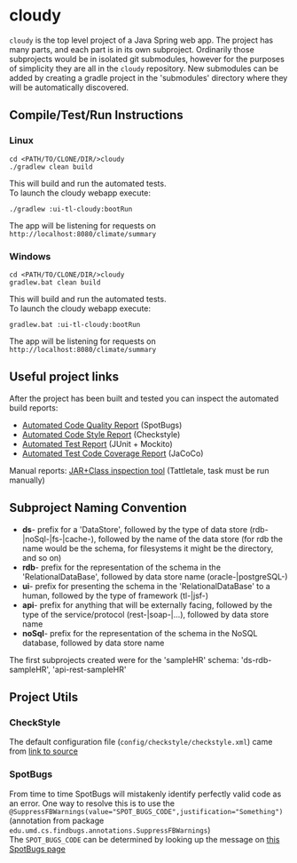 # cloudy
`cloudy` is the top level project of a Java Spring web app. The project has many parts, and each part is in its own subproject. Ordinarily those subprojects would be in isolated git submodules, however for the purposes of simplicity they are all in the `cloudy` repository.
New submodules can be added by creating a gradle project in the 'submodules' directory where they will be automatically discovered.  

## Compile/Test/Run Instructions
### Linux
```
cd <PATH/TO/CLONE/DIR/>cloudy
./gradlew clean build
```
This will build and run the automated tests.  
To launch the cloudy webapp execute:

```
./gradlew :ui-tl-cloudy:bootRun
```

The app will be listening for requests on `http://localhost:8080/climate/summary`

### Windows
```
cd <PATH/TO/CLONE/DIR/>cloudy
gradlew.bat clean build
```
This will build and run the automated tests.  
To launch the cloudy webapp execute:

```
gradlew.bat :ui-tl-cloudy:bootRun
```

The app will be listening for requests on `http://localhost:8080/climate/summary`

## Useful project links

After the project has been built and tested you can inspect the automated build reports:  
* [Automated Code Quality Report](submodules/ui-tl-cloudy/build/reports/spotbugs/main/spotbugs.html) (SpotBugs)
* [Automated Code Style Report](submodules/ui-tl-cloudy/build/reports/checkstyle/main.html) (Checkstyle)
* [Automated Test Report](submodules/ui-tl-cloudy/build/reports/tests/test/index.html) (JUnit + Mockito)
* [Automated Test Code Coverage Report](submodules/ui-tl-cloudy/build/reports/jacoco/test/html/index.html) (JaCoCo)
  
Manual reports:
[JAR+Class inspection tool](submodules/ui-tl-cloudy/build/reports/tattletale/index.html) (Tattletale, task must be run manually)

## Subproject Naming Convention
* **ds**- prefix for a 'DataStore', followed by the type of data store (rdb-|noSql-|fs-|cache-), followed by the name of the data store (for rdb the name would be the schema, for filesystems it might be the directory, and so on)  
* **rdb**- prefix for the representation of the schema in the 'RelationalDataBase', followed by data store name (oracle-|postgreSQL-)  
* **ui**- prefix for presenting the schema in the 'RelationalDataBase' to a human, followed by the type of framework (tl-|jsf-)
* **api**- prefix for anything that will be externally facing, followed by the type of the service/protocol (rest-|soap-|...), followed by data store name  
* **noSql**- prefix for the representation of the schema in the NoSQL database, followed by data store name  

The first subprojects created were for the 'sampleHR' schema: 'ds-rdb-sampleHR', 'api-rest-sampleHR'

## Project Utils

### CheckStyle

The default configuration file (`config/checkstyle/checkstyle.xml`) came from [link to source](https://raw.githubusercontent.com/checkstyle/checkstyle/master/src/main/resources/sun_checks.xml)

### SpotBugs

From time to time SpotBugs will mistakenly identify perfectly valid code as an error. One way to resolve this is to use the 
`@SuppressFBWarnings(value="SPOT_BUGS_CODE",justification="Something")` (annotation from package `edu.umd.cs.findbugs.annotations.SuppressFBWarnings`)   
The `SPOT_BUGS_CODE` can be determined by looking up the message on [this SpotBugs page](https://spotbugs.readthedocs.io/en/stable/bugDescriptions.html)